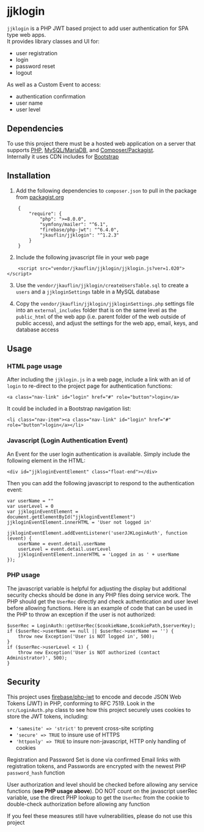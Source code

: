# jjklogin
``jjklogin`` is a PHP JWT based project to add user authentication for SPA type web apps.  
It provides library classes and UI for:
- user registration
- login
- password reset
- logout

As well as a Custom Event to access:
- authentication confirmation
- user name
- user level

## Dependencies
To use this project there must be a hosted web application on a server that supports [PHP](https://www.php.net/), [MySQL/MariaDB](https://mariadb.org/), and [Composer/Packagist](https://getcomposer.org/).  
Internally it uses CDN includes for [Bootstrap](https://getbootstrap.com/docs/5.2/getting-started/introduction/)

## Installation
1. Add the following dependencies to ``composer.json`` to pull in the package from 	[packagist.org](https://packagist.org/packages/jkauflin/jjklogin)

```
    {
        "require": {
            "php": ">=8.0.0",
            "symfony/mailer": "^6.1",
            "firebase/php-jwt": "^6.4.0",
            "jkauflin/jjklogin": "^1.2.3"
        }
    }
```

2. Include the following javascript file in your web page
```
    <script src="vendor/jkauflin/jjklogin/jjklogin.js?ver=1.020"></script>
```
3. Use the ``vendor/jkauflin/jjklogin/createUsersTable.sql`` to create a ``users`` and a ``jjkloginSettings`` table in a MySQL database

4. Copy the ``vendor/jkauflin/jjklogin/jjkloginSettings.php`` settings file into an ``external_includes`` folder that is on the same level as the ``public_html`` of the web app (i.e. parent folder of the web outside of public access), and adjust the settings for the web app, email, keys, and database access


## Usage
### HTML page usage
After including the ``jjklogin.js`` in a web page, include a link with an id of ``login`` to re-direct to the project page for authentication functions:

    <a class="nav-link" id="login" href="#" role="button">login</a>

It could be included in a Bootstrap navigation list:

    <li class="nav-item"><a class="nav-link" id="login" href="#" role="button">login</a></li>


### Javascript (Login Authentication Event)
An Event for the user login authentication is available.  Simply include the following element in the HTML:

    <div id="jjkloginEventElement" class="float-end"></div>

Then you can add the following javascript to respond to the authentication event:

    var userName = ""
    var userLevel = 0
    var jjkloginEventElement = document.getElementById("jjkloginEventElement")
    jjkloginEventElement.innerHTML = 'User not logged in'

    jjkloginEventElement.addEventListener('userJJKLoginAuth', function (event) {
        userName = event.detail.userName
        userLevel = event.detail.userLevel
        jjkloginEventElement.innerHTML = 'Logged in as ' + userName
    });

### PHP usage
The javascript variable is helpful for adjusting the display but additional security checks should be done in any PHP files doing service work.  The PHP should get the ``UserRec`` directly and check authentication and user level before allowing functions.  Here is an example of code that can be used in the PHP to throw an exception if the user is not authorized:

    $userRec = LoginAuth::getUserRec($cookieName,$cookiePath,$serverKey);
    if ($userRec->userName == null || $userRec->userName == '') {
        throw new Exception('User is NOT logged in', 500);
    }
    if ($userRec->userLevel < 1) {
        throw new Exception('User is NOT authorized (contact Administrator)', 500);
    }



## Security
This project uses [firebase/php-jwt](https://github.com/firebase/php-jwt) to encode and decode JSON Web Tokens (JWT) in PHP, conforming to RFC 7519. Look in the ``src/LoginAuth.php`` class to see how this project securely uses cookies to store the JWT tokens, including:
- ``'samesite' => 'strict'`` to prevent cross-site scripting
- ``'secure' => TRUE`` to insure use of HTTPS
- ``'httponly' => TRUE`` to insure non-javascript, HTTP only handling of cookies

Registration and Password Set is done via confirmed Email links with registration tokens, and Passwords are encrypted with the newest PHP ``password_hash`` function

User authorization and level should be checked before allowing any service functions (**see PHP usage above**).  DO NOT count on the javascript userRec variable, use the direct PHP lookup to get the ``UserRec`` from the cookie to double-check authorization before allowing any function

If you feel these measures still have vulnerabilities, please do not use this project

